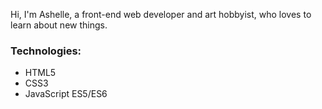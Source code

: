 Hi, I'm Ashelle, a front-end web developer and art hobbyist, who loves to learn about new things.
### Technologies:
- HTML5
- CSS3
- JavaScript ES5/ES6

<!---
- 💞️ I’m looking to collaborate on ...
- 📫 How to reach me ...
arcan9/arcan9 is a ✨ special ✨ repository because its `README.md` (this file) appears on your GitHub profile.
You can click the Preview link to take a look at your changes.
--->

